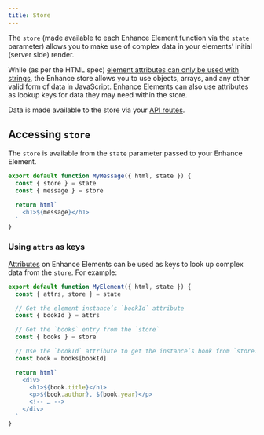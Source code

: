 ```yaml
---
title: Store
---
```


The `store` (made available to each Enhance Element function via the `state` parameter) allows you to make use of complex data in your elements’ initial (server side) render.

While (as per the HTML spec) [element attributes can only be used with strings](https://html.spec.whatwg.org/multipage/dom.html#attributes), the Enhance store allows you to use objects, arrays, and any other valid form of data in JavaScript. Enhance Elements can also use attributes as lookup keys for data they may need within the store.

Data is made available to the store via your [API routes](/docs/routing/api-routes).

## Accessing `store`

The `store` is available from the `state` parameter passed to your Enhance Element.

```javascript
export default function MyMessage({ html, state }) {
  const { store } = state
  const { message } = store

  return html`
    <h1>${message}</h1>
  `
}
```

### Using `attrs` as keys

[Attributes](/docs/elements/state/attributes) on Enhance Elements can be used as keys to look up complex data from the `store`. For example:

```javascript
export default function MyElement({ html, state }) {
  const { attrs, store } = state

  // Get the element instance’s `bookId` attribute
  const { bookId } = attrs

  // Get the `books` entry from the `store`
  const { books } = store

  // Use the `bookId` attribute to get the instance’s book from `store.books`
  const book = books[bookId]

  return html`
    <div>
      <h1>${book.title}</h1>
      <p>${book.author}, ${book.year}</p>
      <!-- … -->
    </div>
  `
}
```

</doc-callout>

